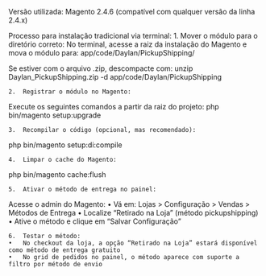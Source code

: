 Versão utilizada: Magento 2.4.6 (compatível com qualquer versão da linha 2.4.x)

Processo para instalação tradicional via terminal:
	1.	Mover o módulo para o diretório correto:
No terminal, acesse a raiz da instalação do Magento e mova o módulo para:
app/code/Daylan/PickupShipping/

Se estiver com o arquivo .zip, descompacte com:
unzip Daylan_PickupShipping.zip -d app/code/Daylan/PickupShipping

	2.	Registrar o módulo no Magento:
Execute os seguintes comandos a partir da raiz do projeto:
php bin/magento setup:upgrade

	3.	Recompilar o código (opcional, mas recomendado):
 php bin/magento setup:di:compile

 	4.	Limpar o cache do Magento:
  php bin/magento cache:flush

  	5.	Ativar o método de entrega no painel:
Acesse o admin do Magento:
	•	Vá em: Lojas > Configuração > Vendas > Métodos de Entrega
	•	Localize “Retirado na Loja” (método pickupshipping)
	•	Ative o método e clique em “Salvar Configuração”
 
	6.	Testar o método:
	•	No checkout da loja, a opção “Retirado na Loja” estará disponível como método de entrega gratuito
	•	No grid de pedidos no painel, o método aparece com suporte a filtro por método de envio

